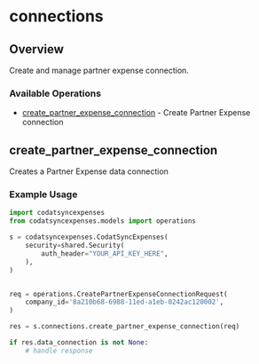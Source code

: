 # connections

## Overview

Create and manage partner expense connection.

### Available Operations

* [create_partner_expense_connection](#create_partner_expense_connection) - Create Partner Expense connection

## create_partner_expense_connection

Creates a Partner Expense data connection

### Example Usage

```python
import codatsyncexpenses
from codatsyncexpenses.models import operations

s = codatsyncexpenses.CodatSyncExpenses(
    security=shared.Security(
        auth_header="YOUR_API_KEY_HERE",
    ),
)


req = operations.CreatePartnerExpenseConnectionRequest(
    company_id='8a210b68-6988-11ed-a1eb-0242ac120002',
)

res = s.connections.create_partner_expense_connection(req)

if res.data_connection is not None:
    # handle response
```
